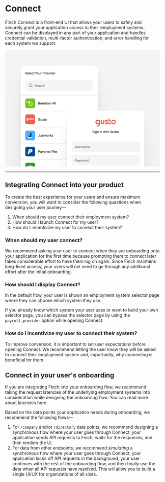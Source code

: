 # Connect

Finch Connect is a front-end UI that allows your users to safely and securely grant your application access to their employment systems. Connect can be displayed in any part of your application and handles credential validation, multi-factor authentication, and error handling for each system we support.

<!--
focus: false
-->
![](../../assets/images/finchConnectIntro.png)

---

## Integrating Connect into your product

To create the best experience for your users and ensure maximum conversion, you will want to consider the following questions when designing your user journey—

1. When should my user connect their employment system?
2. How should I launch Connect for my user?
3. How do I incentivize my user to connect their system?

### When should my user connect?

We recommend asking your user to connect when they are onboarding onto your application for the first time because prompting them to connect later takes considerable effort to have them log on again. Since Finch maintains long-lived access, your users will not need to go through any additional effort after the initial onboarding. 

### How should I display Connect?

In the default flow, your user is shown an employment system selector page where they can choose which system they use. 

If you already know which system your user uses or want to build your own selector page, you can bypass the selector page by using the `payroll_provider` option while opening Connect.

### How do I incentivize my user to connect their system?

To improve conversion, it is important to set user expectations before opening Connect. We recommend letting the user know they will be asked to connect their employment system and, importantly, why connecting is beneficial for them.


## Connect in your user's onboarding

If you are integrating Finch into your onboarding flow, we recommend taking the request latencies of the underlying employment systems into consideration while designing the onboarding flow. You can read more about latencies here.

Based on the data points your application needs during onboarding, we recommend the following flows—

1. For `/company` and/or `/directory` data points, we recommend designing a synchronous flow where your user goes through Connect, your application sends API requests to Finch, waits for the responses, and then renders the UI.
2. For data from other endpoints, we recommend _simulating_ a synchronous flow where your user goes through Connect, your application kicks off API requests in the background, your user continues with the rest of the onboarding flow, and then finally use the data when all API requests have resolved. This will allow you to build a single UI/UX for organizations of all sizes.
